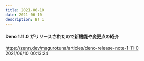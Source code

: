 ```yaml
---
title: 2021-06-10
date: 2021-06-10
description: B! 1
---
```


#### Deno 1.11.0 がリリースされたので新機能や変更点の紹介
https://zenn.dev/magurotuna/articles/deno-release-note-1-11-0<br>
2021/06/10 00:13:24<br>


